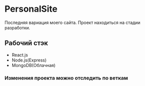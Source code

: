 # PersonalSite
Последняя вариация моего сайта. Проект находиться на стадии разработки.

## Рабочий стэк
+ React.js
+ Node.js(Express)
+ MongoDB(Облачная)

### Изменения проекта можно отследить по веткам
